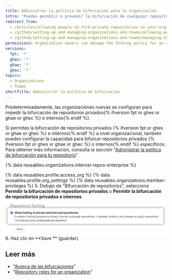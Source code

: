 ```yaml
---
title: Administrar la política de bifurcación para tu organización
intro: 'Puedes permitir o prevenir la bifurcación de cualquier repositorio privado {% ifversion fpt or ghes or ghae or ghec %} e interno{% endif %} que pertenezca a tu organización.'
redirect_from:
  - /articles/allowing-people-to-fork-private-repositories-in-your-organization
  - /github/setting-up-and-managing-organizations-and-teams/allowing-people-to-fork-private-repositories-in-your-organization
  - /github/setting-up-and-managing-organizations-and-teams/managing-the-forking-policy-for-your-organization
permissions: Organization owners can manage the forking policy for an organization.
versions:
  fpt: '*'
  ghes: '*'
  ghae: '*'
  ghec: '*'
topics:
  - Organizations
  - Teams
shortTitle: Administrar la política de bifurcación
---
```


Predeterminadamente, las organizaciones nuevas se configuran para impedir la bifurcación de repositorios privados{% ifversion fpt or ghes or ghae or ghec %} e internos{% endif %}.

Si permites la bifurcación de repositorios privados {% ifversion fpt or ghes or ghae or ghec %} e internos{% endif %} a nivel organizacional, también puedes configurar la capacidad para bifurcar repositorios privados {% ifversion fpt or ghes or ghae or ghec %} o internos{% endif %} específicos. Para obtener más información, consulta la sección "[Administrar la política de bifurcación para tu repositorio](/github/administering-a-repository/managing-the-forking-policy-for-your-repository)".

{% data reusables.organizations.internal-repos-enterprise %}

{% data reusables.profile.access_org %}
{% data reusables.profile.org_settings %}
{% data reusables.organizations.member-privileges %}
5. Debajo de "Bifurcación de repositorios", selecciona **Permitir la bifurcación de repositorios privados** o **Permitir la bifurcación de repositorios privados e internos**. ![Casilla de verificación para permitir o prohibir la bifurcación en la organización](/assets/images/help/repository/allow-disable-forking-organization.png)
6. Haz clic en **Save ** (guardar).

## Leer más

- "[Acerca de las bifurcaciones](/articles/about-forks)"
- "[Repository roles for an organization](/organizations/managing-access-to-your-organizations-repositories/repository-roles-for-an-organization)"
